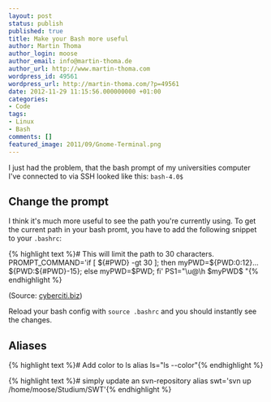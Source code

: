 ```yaml
---
layout: post
status: publish
published: true
title: Make your Bash more useful
author: Martin Thoma
author_login: moose
author_email: info@martin-thoma.de
author_url: http://www.martin-thoma.com
wordpress_id: 49561
wordpress_url: http://martin-thoma.com/?p=49561
date: 2012-11-29 11:15:56.000000000 +01:00
categories:
- Code
tags:
- Linux
- Bash
comments: []
featured_image: 2011/09/Gnome-Terminal.png
---
```

I just had the problem, that the bash prompt of my universities computer I've connected to via SSH looked like this:
<code>bash-4.0$</code>

<h2>Change the prompt</h2>
I think it's much more useful to see the path you're currently using. To get the current path in your bash promt, you have to add the following snippet to your <code>.bashrc</code>:

{% highlight text %}# This will limit the path to 30 characters.
PROMPT_COMMAND='if [ ${#PWD} -gt 30 ]; then 
myPWD=${PWD:0:12}...
${PWD:${#PWD}-15}; else myPWD=$PWD; fi'
PS1="\u@\h \$myPWD$ "{% endhighlight %}

(Source: <a href="http://www.cyberciti.biz/tips/howto-linux-unix-bash-shell-setup-prompt.html">cyberciti.biz</a>)

Reload your bash config with <code>source .bashrc</code> and you should instantly see the changes.

<h2>Aliases</h2>

{% highlight text %}# Add color to ls
alias ls="ls --color"{% endhighlight %}

{% highlight text %}# simply update an svn-repository
alias swt='svn up /home/moose/Studium/SWT'{% endhighlight %}
